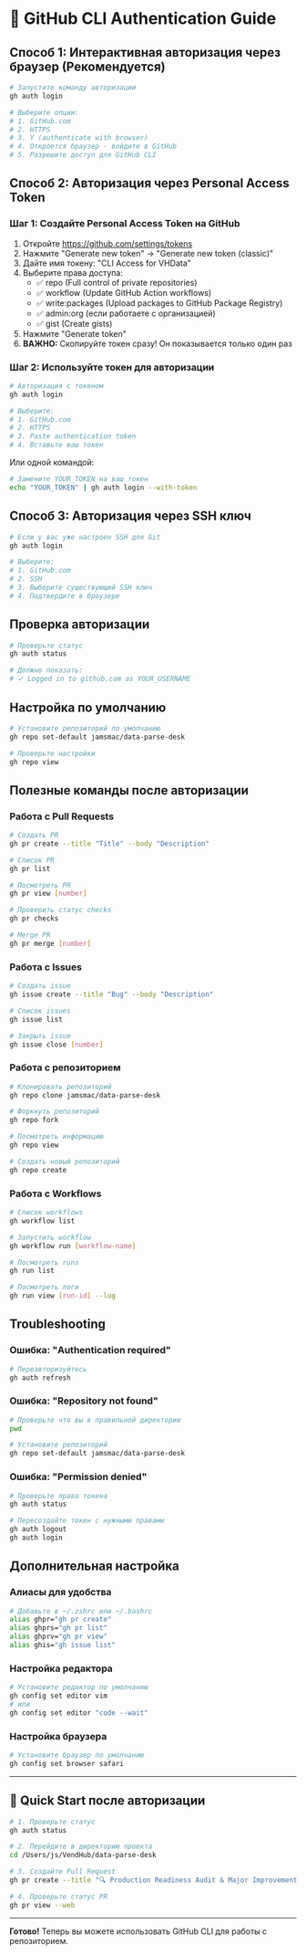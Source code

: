 # 🔐 GitHub CLI Authentication Guide

## Способ 1: Интерактивная авторизация через браузер (Рекомендуется)

```bash
# Запустите команду авторизации
gh auth login

# Выберите опции:
# 1. GitHub.com
# 2. HTTPS
# 3. Y (authenticate with browser)
# 4. Откроется браузер - войдите в GitHub
# 5. Разрешите доступ для GitHub CLI
```

## Способ 2: Авторизация через Personal Access Token

### Шаг 1: Создайте Personal Access Token на GitHub

1. Откройте https://github.com/settings/tokens
2. Нажмите "Generate new token" → "Generate new token (classic)"
3. Дайте имя токену: "CLI Access for VHData"
4. Выберите права доступа:
   - ✅ repo (Full control of private repositories)
   - ✅ workflow (Update GitHub Action workflows)
   - ✅ write:packages (Upload packages to GitHub Package Registry)
   - ✅ admin:org (если работаете с организацией)
   - ✅ gist (Create gists)
5. Нажмите "Generate token"
6. **ВАЖНО:** Скопируйте токен сразу! Он показывается только один раз

### Шаг 2: Используйте токен для авторизации

```bash
# Авторизация с токеном
gh auth login

# Выберите:
# 1. GitHub.com
# 2. HTTPS
# 3. Paste authentication token
# 4. Вставьте ваш токен
```

Или одной командой:
```bash
# Замените YOUR_TOKEN на ваш токен
echo "YOUR_TOKEN" | gh auth login --with-token
```

## Способ 3: Авторизация через SSH ключ

```bash
# Если у вас уже настроен SSH для Git
gh auth login

# Выберите:
# 1. GitHub.com
# 2. SSH
# 3. Выберите существующий SSH ключ
# 4. Подтвердите в браузере
```

## Проверка авторизации

```bash
# Проверьте статус
gh auth status

# Должно показать:
# ✓ Logged in to github.com as YOUR_USERNAME
```

## Настройка по умолчанию

```bash
# Установите репозиторий по умолчанию
gh repo set-default jamsmac/data-parse-desk

# Проверьте настройки
gh repo view
```

## Полезные команды после авторизации

### Работа с Pull Requests

```bash
# Создать PR
gh pr create --title "Title" --body "Description"

# Список PR
gh pr list

# Посмотреть PR
gh pr view [number]

# Проверить статус checks
gh pr checks

# Merge PR
gh pr merge [number]
```

### Работа с Issues

```bash
# Создать issue
gh issue create --title "Bug" --body "Description"

# Список issues
gh issue list

# Закрыть issue
gh issue close [number]
```

### Работа с репозиторием

```bash
# Клонировать репозиторий
gh repo clone jamsmac/data-parse-desk

# Форкнуть репозиторий
gh repo fork

# Посмотреть информацию
gh repo view

# Создать новый репозиторий
gh repo create
```

### Работа с Workflows

```bash
# Список workflows
gh workflow list

# Запустить workflow
gh workflow run [workflow-name]

# Посмотреть runs
gh run list

# Посмотреть логи
gh run view [run-id] --log
```

## Troubleshooting

### Ошибка: "Authentication required"
```bash
# Переавторизуйтесь
gh auth refresh
```

### Ошибка: "Repository not found"
```bash
# Проверьте что вы в правильной директории
pwd

# Установите репозиторий
gh repo set-default jamsmac/data-parse-desk
```

### Ошибка: "Permission denied"
```bash
# Проверьте права токена
gh auth status

# Пересоздайте токен с нужными правами
gh auth logout
gh auth login
```

## Дополнительная настройка

### Алиасы для удобства

```bash
# Добавьте в ~/.zshrc или ~/.bashrc
alias ghpr="gh pr create"
alias ghprs="gh pr list"
alias ghprv="gh pr view"
alias ghis="gh issue list"
```

### Настройка редактора

```bash
# Установите редактор по умолчанию
gh config set editor vim
# или
gh config set editor "code --wait"
```

### Настройка браузера

```bash
# Установите браузер по умолчанию
gh config set browser safari
```

---

## 🚀 Quick Start после авторизации

```bash
# 1. Проверьте статус
gh auth status

# 2. Перейдите в директорию проекта
cd /Users/js/VendHub/data-parse-desk

# 3. Создайте Pull Request
gh pr create --title "🔍 Production Readiness Audit & Major Improvements" --body-file PULL_REQUEST_TEMPLATE.md

# 4. Проверьте статус PR
gh pr view --web
```

---

**Готово!** Теперь вы можете использовать GitHub CLI для работы с репозиторием.